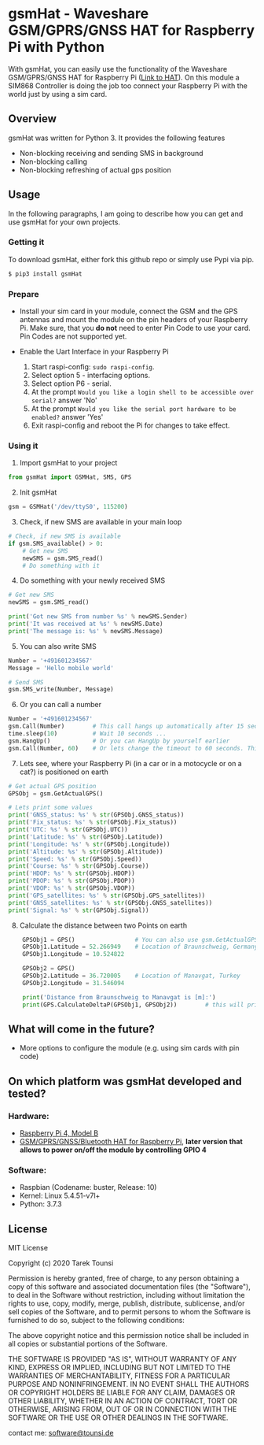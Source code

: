 # gsmHat - Waveshare GSM/GPRS/GNSS HAT for Raspberry Pi with Python

With gsmHat, you can easily use the functionality of the Waveshare GSM/GPRS/GNSS HAT for Raspberry Pi ([Link to HAT](https://www.waveshare.com/gsm-gprs-gnss-hat.htm)). On this module a SIM868 Controller is doing the job too connect your Raspberry Pi with the world just by using a sim card.

## Overview
gsmHat was written for Python 3. It provides the following features

  - Non-blocking receiving and sending SMS in background
  - Non-blocking calling
  - Non-blocking refreshing of actual gps position

## Usage

In the following paragraphs, I am going to describe how you can get and use gsmHat for your own projects.

###  Getting it

To download gsmHat, either fork this github repo or simply use Pypi via pip.
```sh
$ pip3 install gsmHat
```

### Prepare

* Install your sim card in your module, connect the GSM and the GPS antennas and mount the module on the pin headers of your Raspberry Pi. Make sure, that you **do not** need to enter Pin Code to use your card. Pin Codes are not supported yet.

* Enable the Uart Interface in your Raspberry Pi

    1. Start raspi-config: `sudo raspi-config`.
    2. Select option 5 - interfacing options.
    3. Select option P6 - serial.
    4. At the prompt `Would you like a login shell to be accessible over serial?` answer 'No'
    5. At the prompt `Would you like the serial port hardware to be enabled?` answer 'Yes'
    6. Exit raspi-config and reboot the Pi for changes to take effect.

### Using it

1. Import gsmHat to your project

```Python
from gsmHat import GSMHat, SMS, GPS
```

2. Init gsmHat

```Python
gsm = GSMHat('/dev/ttyS0', 115200)
```

3. Check, if new SMS are available in your main loop

```Python
# Check, if new SMS is available
if gsm.SMS_available() > 0:
    # Get new SMS
    newSMS = gsm.SMS_read()
    # Do something with it
```

4. Do something with your newly received SMS

```Python
# Get new SMS
newSMS = gsm.SMS_read()

print('Got new SMS from number %s' % newSMS.Sender)
print('It was received at %s' % newSMS.Date)
print('The message is: %s' % newSMS.Message)
```

5. You can also write SMS

```Python
Number = '+491601234567'
Message = 'Hello mobile world'

# Send SMS
gsm.SMS_write(Number, Message)
```

6. Or you can call a number

```Python
Number = '+491601234567'
gsm.Call(Number)        # This call hangs up automatically after 15 seconds
time.sleep(10)          # Wait 10 seconds ...
gsm.HangUp()            # Or you can HangUp by yourself earlier
gsm.Call(Number, 60)    # Or lets change the timeout to 60 seconds. This call hangs up automatically after 60 seconds
```

7. Lets see, where your Raspberry Pi (in a car or in a motocycle or on a cat?) is positioned on earth

```Python
# Get actual GPS position
GPSObj = gsm.GetActualGPS()

# Lets print some values
print('GNSS_status: %s' % str(GPSObj.GNSS_status))
print('Fix_status: %s' % str(GPSObj.Fix_status))
print('UTC: %s' % str(GPSObj.UTC))
print('Latitude: %s' % str(GPSObj.Latitude))
print('Longitude: %s' % str(GPSObj.Longitude))
print('Altitude: %s' % str(GPSObj.Altitude))
print('Speed: %s' % str(GPSObj.Speed))
print('Course: %s' % str(GPSObj.Course))
print('HDOP: %s' % str(GPSObj.HDOP))
print('PDOP: %s' % str(GPSObj.PDOP))
print('VDOP: %s' % str(GPSObj.VDOP))
print('GPS_satellites: %s' % str(GPSObj.GPS_satellites))
print('GNSS_satellites: %s' % str(GPSObj.GNSS_satellites))
print('Signal: %s' % str(GPSObj.Signal))
```

8. Calculate the distance between two Points on earth

```Python
    GPSObj1 = GPS()                 # You can also use gsm.GetActualGPS() to get an GPS object
    GPSObj1.Latitude = 52.266949    # Location of Braunschweig, Germany
    GPSObj1.Longitude = 10.524822

    GPSObj2 = GPS()
    GPSObj2.Latitude = 36.720005    # Location of Manavgat, Turkey
    GPSObj2.Longitude = 31.546094

    print('Distance from Braunschweig to Manavgat is [m]:')
    print(GPS.CalculateDeltaP(GPSObj1, GPSObj2))        # this will print 2384660.7 metres
```

## What will come in the future?

* More options to configure the module (e.g. using sim cards with pin code)

## On which platform was gsmHat developed and tested?

### Hardware:
* [Raspberry Pi 4, Model B](https://www.raspberrypi.org/products/raspberry-pi-4-model-b/)
* [GSM/GPRS/GNSS/Bluetooth HAT for Raspberry Pi](https://www.waveshare.com/gsm-gprs-gnss-hat.htm), **later version that allows to power on/off the module by controlling GPIO 4**

### Software:
* Raspbian (Codename: buster, Release: 10)
* Kernel: Linux 5.4.51-v7l+
* Python: 3.7.3


License
----

MIT License

Copyright (c) 2020 Tarek Tounsi

Permission is hereby granted, free of charge, to any person obtaining a copy
of this software and associated documentation files (the "Software"), to deal
in the Software without restriction, including without limitation the rights
to use, copy, modify, merge, publish, distribute, sublicense, and/or sell
copies of the Software, and to permit persons to whom the Software is
furnished to do so, subject to the following conditions:

The above copyright notice and this permission notice shall be included in all
copies or substantial portions of the Software.

THE SOFTWARE IS PROVIDED "AS IS", WITHOUT WARRANTY OF ANY KIND, EXPRESS OR
IMPLIED, INCLUDING BUT NOT LIMITED TO THE WARRANTIES OF MERCHANTABILITY,
FITNESS FOR A PARTICULAR PURPOSE AND NONINFRINGEMENT. IN NO EVENT SHALL THE
AUTHORS OR COPYRIGHT HOLDERS BE LIABLE FOR ANY CLAIM, DAMAGES OR OTHER
LIABILITY, WHETHER IN AN ACTION OF CONTRACT, TORT OR OTHERWISE, ARISING FROM,
OUT OF OR IN CONNECTION WITH THE SOFTWARE OR THE USE OR OTHER DEALINGS IN THE
SOFTWARE.


contact me: <software@tounsi.de>
